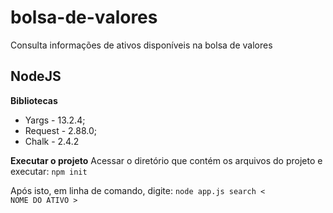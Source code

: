 # bolsa-de-valores
Consulta informações de ativos disponíveis na bolsa de valores

## NodeJS
<strong>Bibliotecas</strong>
* Yargs - 13.2.4;
* Request - 2.88.0;
* Chalk - 2.4.2

<strong>Executar o projeto</strong>
Acessar o diretório que contém os arquivos do projeto e executar:
<code>npm init</code>

Após isto, em linha de comando, digite:
<code>node app.js search < NOME DO ATIVO > </code>
